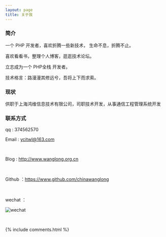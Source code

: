 ```yaml
---
layout: page
title: 关于我 
---
```


<h3> 简介  </h3>

一个 PHP 开发者，喜欢折腾一些新技术， 生命不息，折腾不止。
<p>
喜欢看看书，整理个人博客，逛逛技术论坛。
<p>
立志成为一个 PHP全栈 开发者。
 
技术格言：路漫漫其修远兮，吾将上下而求索。

<p>

<h3> 现状 </h3>

<p>  
供职于上海鸿维信息技术有限公司，司职技术开发，从事通信工程管理系统开发
<p>

<h3> 联系方式 </h3>

<p>
qq : 374562570

<br>

Email : ycitwl@163.com

<br>

Blog :  http://www.wanglong.org.cn 
 
<br>

Github ：https://www.github.com/chinawanglong

<br>

wechat ：
 
 ![wechat](http://wanglong.org.cn/images/wx_add.jpeg "扫码添加好友")
 
<br>


  {%  include  comments.html  %}